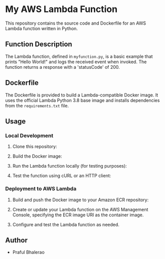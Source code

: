 # My AWS Lambda Function

This repository contains the source code and Dockerfile for an AWS Lambda function written in Python.

## Function Description

The Lambda function, defined in `myfunction.py`, is a basic example that prints "Hello World!" and logs the received event when invoked. The function returns a response with a 'statusCode' of 200.

## Dockerfile

The Dockerfile is provided to build a Lambda-compatible Docker image. It uses the official Lambda Python 3.8 base image and installs dependencies from the `requirements.txt` file.

## Usage

### Local Development

1. Clone this repository:

2. Build the Docker image:

3. Run the Lambda function locally (for testing purposes):

4. Test the function using cURL or an HTTP client:

### Deployment to AWS Lambda

1. Build and push the Docker image to your Amazon ECR repository:

2. Create or update your Lambda function on the AWS Management Console, specifying the ECR image URI as the container image.

3. Configure and test the Lambda function as needed.

## Author

- Praful Bhalerao
